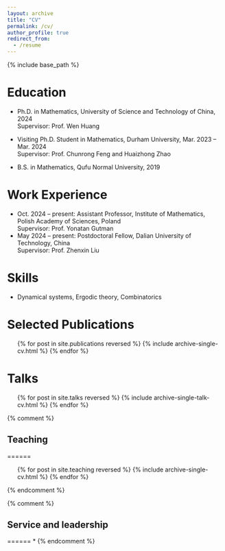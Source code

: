 ```yaml
---
layout: archive
title: "CV"
permalink: /cv/
author_profile: true
redirect_from:
  - /resume
---
```


{% include base_path %}

Education
======
* Ph.D. in Mathematics, University of Science and Technology of China, 2024  
  Supervisor: Prof. Wen Huang

* Visiting Ph.D. Student in Mathematics, Durham University, Mar. 2023 – Mar. 2024  
  Supervisor: Prof. Chunrong Feng and Huaizhong Zhao

* B.S. in Mathematics, Qufu Normal University, 2019

Work Experience
======
* Oct. 2024 – present: Assistant Professor, Institute of Mathematics, Polish Academy of Sciences, Poland  
  Supervisor: Prof. Yonatan Gutman
* May 2024 – present: Postdoctoral Fellow, Dalian University of Technology, China  
  Supervisor: Prof. Zhenxin Liu



  
Skills
======
* Dynamical systems, Ergodic theory, Combinatorics


Selected Publications
======
  <ul>{% for post in site.publications reversed %}
    {% include archive-single-cv.html %}
  {% endfor %}</ul>
  
 Talks
======
  <ul>{% for post in site.talks reversed %}
    {% include archive-single-talk-cv.html  %}
  {% endfor %}</ul>
  
{% comment %}
## Teaching
======
  <ul>{% for post in site.teaching reversed %}
    {% include archive-single-cv.html %}
  {% endfor %}</ul>
{% endcomment %}

{% comment %}
## Service and leadership
======
* 
{% endcomment %}
